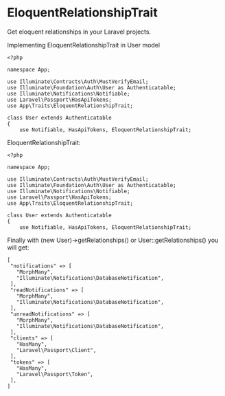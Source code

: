 # EloquentRelationshipTrait

Get eloquent relationships in your Laravel projects.

Implementing EloquentRelationshipTrait in User model
```
<?php

namespace App;

use Illuminate\Contracts\Auth\MustVerifyEmail;
use Illuminate\Foundation\Auth\User as Authenticatable;
use Illuminate\Notifications\Notifiable;
use Laravel\Passport\HasApiTokens;
use App\Traits\EloquentRelationshipTrait;

class User extends Authenticatable
{
    use Notifiable, HasApiTokens, EloquentRelationshipTrait;
```

EloquentRelationshipTrait:
```
<?php

namespace App;

use Illuminate\Contracts\Auth\MustVerifyEmail;
use Illuminate\Foundation\Auth\User as Authenticatable;
use Illuminate\Notifications\Notifiable;
use Laravel\Passport\HasApiTokens;
use App\Traits\EloquentRelationshipTrait;

class User extends Authenticatable
{
    use Notifiable, HasApiTokens, EloquentRelationshipTrait;
```

Finally with (new User)->getRelationships() or User::getRelationships() you will get:

```
[
 "notifications" => [
   "MorphMany",
   "Illuminate\Notifications\DatabaseNotification",
 ],
 "readNotifications" => [
   "MorphMany",
   "Illuminate\Notifications\DatabaseNotification",
 ],
 "unreadNotifications" => [
   "MorphMany",
   "Illuminate\Notifications\DatabaseNotification",
 ],
 "clients" => [
   "HasMany",
   "Laravel\Passport\Client",
 ],
 "tokens" => [
   "HasMany",
   "Laravel\Passport\Token",
 ],
]
```
